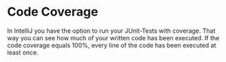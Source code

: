 # Code Coverage

In IntelliJ you have the option to run your JUnit-Tests with coverage. That way you can see how much of your written code has been executed. If the code coverage equals 100%, every line of the code has been executed at least once.